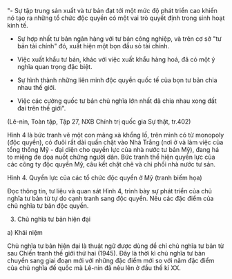 "- Sự tập trung sản xuất và tư bản đạt tới một mức độ phát triển cao khiến nó tạo ra những tổ chức độc quyền có một vai trò quyết định trong sinh hoạt kinh tế.

- Sự hợp nhất tư bản ngân hàng với tư bản công nghiệp, và trên cơ sở "tư bản tài chính" đó, xuất hiện một bọn đầu sỏ tài chính.

- Việc xuất khẩu tư bản, khác với việc xuất khẩu hàng hoá, đã có một ý nghĩa quan trọng đặc biệt.

- Sự hình thành những liên minh độc quyền quốc tế của bọn tư bản chia nhau thế giới.

- Việc các cường quốc tư bản chủ nghĩa lớn nhất đã chia nhau xong đất đai trên thế giới".

(Lê-nin, Toàn tập, Tập 27, NXB Chính trị quốc gia Sự thật, tr.402)

Hình 4 là bức tranh vẽ một con mãng xà khổng lồ, trên mình có từ monopoly (độc quyền), có đuôi rất dài quấn chặt vào Nhà Trắng (nơi ở và làm việc của tổng thống Mỹ - đại diện cho quyền lực của nhà nước tư bản Mỹ), đang há to miệng đe dọa nuốt chửng người dân. Bức tranh thể hiện quyền lực của các công ty độc quyền Mỹ, câu kết chặt chẽ và chi phối nhà nước tư sản.

Hình 4. Quyền lực của các tổ chức độc quyền ở Mỹ
(tranh biếm họa)

Đọc thông tin, tư liệu và quan sát Hình 4, trình bày sự phát triển của chủ nghĩa tư bản từ tự do cạnh tranh sang độc quyền. Nêu các đặc điểm của chủ nghĩa tư bản độc quyền.

3. Chủ nghĩa tư bản hiện đại

a) Khái niệm

Chủ nghĩa tư bản hiện đại là thuật ngữ được dùng để chỉ chủ nghĩa tư bản từ sau Chiến tranh thế giới thứ hai (1945). Đây là thời kì chủ nghĩa tư bản chuyển sang giai đoạn mới với những đặc điểm mới so với năm đặc điểm của chủ nghĩa đế quốc mà Lê-nin đã nêu lên ở đầu thế kỉ XX.